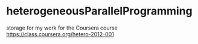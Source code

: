 heterogeneousParallelProgramming
================================

storage for my work for the Coursera course https://class.coursera.org/hetero-2012-001
